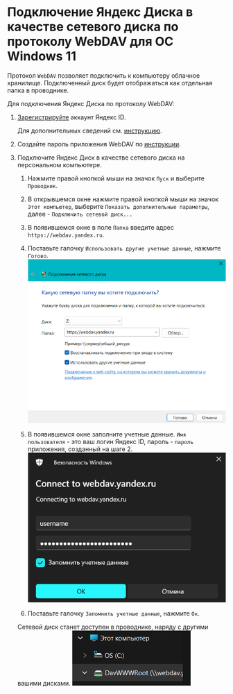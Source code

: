 # Подключение Яндекс Диска в качестве сетевого диска по протоколу WebDAV для ОС Windows 11

Протокол `WebDAV` позволяет подключить к компьютеру облачное хранилище. Подключенный диск будет отображаться как отдельная папка в проводнике.

Для подключения Яндекс Диска по протоколу WebDAV:

1. [Зарегистрируйте](https://passport.yandex.ru/registration) аккаунт Яндекс ID. 

    Для дополнительных сведений см. [инструкцию](https://yandex.ru/support/id/authorization/registration.html).

1.  Создайте пароль приложения WebDAV по [инструкции](https://yandex.ru/support/id/authorization/app-passwords.html#app-passwords__create).

1. Подключите Яндекс Диск в качестве сетевого диска на персональном компьютере.
    
    1. Нажмите правой кнопкой мыши на значок `Пуск` и выберите `Проводник`.

    1. В открывшемся окне нажмите правой кнопкой мыши на значок `Этот компьютер`, выберите `Показать дополнительные параметры`, далее - `Подключить сетевой диск...`
    1. В появившемся окне в поле `Папка` введите адрес `https://webdav.yandex.ru`.
    1. Поставьте галочку `Использовать другие учетные данные`, нажмите `Готово`.
    ![Пример заполнения данных диска](1.png)
    1. В появившемся окне заполните учетные данные. `Имя пользователя` - это ваш логин Яндекс ID, пароль - `пароль` приложения, созданный на шаге 2.
    ![Пример заполнения учетных данных](2.png)
    1. Поставьте галочку `Запомнить учетные данные`, нажмите `Ок`.

    Сетевой диск станет доступен в проводнике, наряду с другими вашими дисками.
    ![Сетевой диск отображяется вместе с другими вашими дисками](3.png)